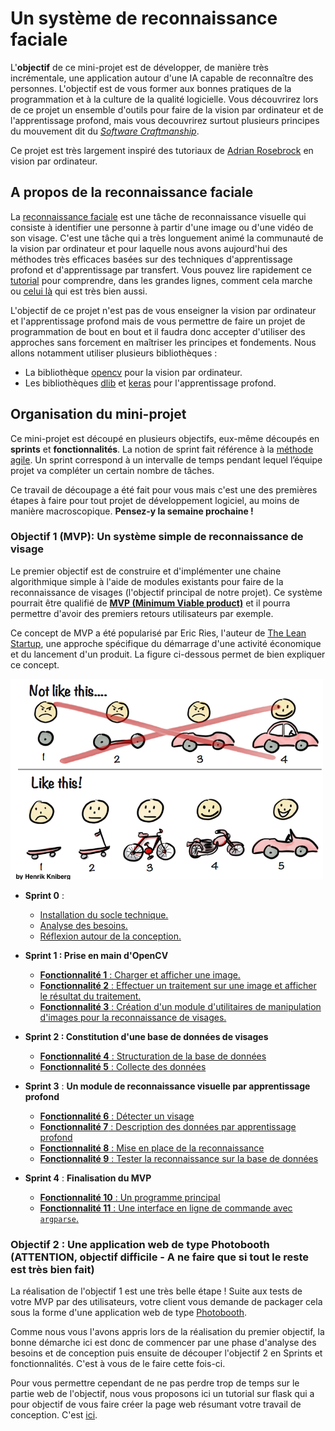 # Un système de reconnaissance faciale


L'**objectif** de ce mini-projet est de développer, de manière très incrémentale, une application autour d'une IA capable de reconnaître des personnes. L'objectif est de vous former aux bonnes pratiques de la programmation et à la culture de la qualité logicielle. Vous découvrirez lors de ce projet un ensemble d'outils pour faire de la vision par ordinateur et de l'apprentissage profond, mais vous decouvrirez surtout plusieurs principes du mouvement dit du [*Software Craftmanship*](https://www.octo.com/fr/publications/20-culture-code). 

Ce projet est très largement inspiré des tutoriaux de [Adrian Rosebrock](https://www.pyimagesearch.com/about/) en vision par ordinateur.

## A propos de la reconnaissance faciale

La [reconnaissance faciale](https://fr.wikipedia.org/wiki/Syst%C3%A8me_de_reconnaissance_faciale) est une tâche de reconnaissance visuelle qui consiste à identifier une personne à partir d'une image ou d'une vidéo de son visage. C'est une tâche qui a très longuement animé la communauté de la vision par ordinateur et pour laquelle nous avons aujourd'hui des méthodes très efficaces basées sur des techniques d'apprentissage profond et d'apprentissage par transfert. Vous pouvez lire rapidement ce [tutorial](https://towardsdatascience.com/face-recognition-for-beginners-a7a9bd5eb5c2) pour comprendre, dans les grandes lignes,  comment cela marche ou [celui là](https://medium.com/@ageitgey/machine-learning-is-fun-part-4-modern-face-recognition-with-deep-learning-c3cffc121d78) qui est très bien aussi.



L'objectif de ce projet n'est pas de vous enseigner la vision par ordinateur et l'apprentissage profond mais de vous permettre de faire un projet de programmation de bout en bout et il faudra donc accepter d'utiliser des approches sans forcement en maîtriser les principes et fondements. Nous allons notamment utiliser plusieurs bibliothèques :

+ La bibliothèque [opencv](https://pypi.org/project/opencv-python/) pour la vision par ordinateur.
+ Les bibliothèques [dlib](https://pypi.org/project/dlib/) et [keras](https://keras.io/) pour l'apprentissage profond.




## Organisation du mini-projet

Ce mini-projet est découpé en plusieurs objectifs, eux-même découpés en  **sprints** et **fonctionnalités**. La notion de sprint fait référence à la [méthode agile](https://fr.wikipedia.org/wiki/M%C3%A9thode_agile). Un sprint correspond à un intervalle de temps pendant lequel l’équipe projet va compléter un certain nombre de tâches.

Ce travail de découpage a été fait pour vous mais c'est une des premières étapes à faire pour tout projet de développement logiciel, au moins de manière macroscopique. **Pensez-y la semaine prochaine !**




### **Objectif 1 (MVP): Un système simple de reconnaissance de visage** 

Le premier objectif est de construire et d'implémenter une chaine algorithmique simple à l'aide de modules existants pour faire de la reconnaissance de visages (l'objectif principal de notre projet). Ce système pourrait être qualifié de **[MVP (Minimum Viable product)](https://medium.com/creative-wallonia-engine/un-mvp-nest-pas-une-version-simplifi%C3%A9e-de-votre-produit-89017ac748b0)** et il pourra permettre d'avoir des premiers retours utilisateurs par exemple.

Ce concept de MVP a été popularisé par Eric Ries, l'auteur de [The Lean Startup](http://theleanstartup.com/), une approche spécifique du démarrage d'une activité économique et du lancement d'un produit. La figure ci-dessous permet de bien expliquer ce concept.

<img src="./Images/mvp.png" alt="drawing" width="500"/>

 + **Sprint 0** :
	 + [Installation du socle technique.](./Sprint0Installbis.md)
	 + [Analyse des besoins.](./Sprint0Analyse.md) 
	 + [Réflexion autour de la conception.](./Sprint0Conception.md)

+ **Sprint 1 : Prise en main d'OpenCV**
 	+ [**Fonctionnalité 1** : Charger et afficher une image.](./Facerecognition_S1_displayimage.md)
 	+ [**Fonctionnalité 2** : Effectuer un traitement sur une image et afficher le résultat du traitement.](./Facerecognition_S1_traitement.md)
 	+ [**Fonctionnalité 3** : Création d'un module d'utilitaires de manipulation d'images pour la reconnaissance de visages.](./Facerecognition_S1_moduleutils.md)


+ **Sprint 2 : Constitution d'une base de données de visages**
   + [**Fonctionnalité 4** : Structuration de la base de données](./Facerecognition_S2_database.md) 
   + [**Fonctionnalité 5** : Collecte des données](./Facerecognition_S2_databasecollect.md) 

 + **Sprint 3** : **Un module de reconnaissance visuelle par apprentissage profond**
 	+ [**Fonctionnalité 6** : Détecter un visage](./S3_facedetection.md)
 	+ [**Fonctionnalité 7** : Description des données par apprentissage profond](./S3_facedescription.md)
 	+ [**Fonctionnalité 8** : Mise en place de la reconnaissance](./S3_recognition.md)
 	+ [**Fonctionnalité 9** : Tester la reconnaissance sur la base de données](./S3_testrecognition.md)

 + **Sprint 4** : **Finalisation du MVP**
 	+ [**Fonctionnalité 10** : Un programme principal](./S4_main.md)
 	+ [**Fonctionnalité 11** : Une interface en ligne de commande avec `argparse`.](./S4_argparse.md)



### **Objectif 2 : Une application web de type Photobooth (ATTENTION, objectif difficile - A ne faire que si tout le reste est très bien fait)**

La réalisation de l'objectif 1 est une très belle étape ! Suite aux tests de votre MVP par des utilisateurs, votre client vous demande de packager cela sous la forme d'une application web de type [Photobooth](https://webcamtoy.com/).

Comme nous vous l'avons appris lors de la réalisation du premier objectif, la bonne démarche ici est donc de commencer par une phase d'analyse des besoins et de conception puis ensuite de découper l'objectif 2 en Sprints et fonctionnalités. C'est à vous de le faire cette fois-ci.

Pour vous permettre cependant de ne pas perdre trop de temps sur le partie web de l'objectif, nous vous proposons ici un tutorial sur flask qui a pour objectif de vous faire créer la page web résumant votre travail de conception. C'est [ici](flask.md).

 	





